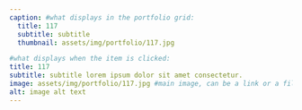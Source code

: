 ```yaml
---
caption: #what displays in the portfolio grid:
  title: 117
  subtitle: subtitle
  thumbnail: assets/img/portfolio/117.jpg

#what displays when the item is clicked:
title: 117
subtitle: subtitle lorem ipsum dolor sit amet consectetur.
image: assets/img/portfolio/117.jpg #main image, can be a link or a file in assets/img/portfolio
alt: image alt text
---
```

